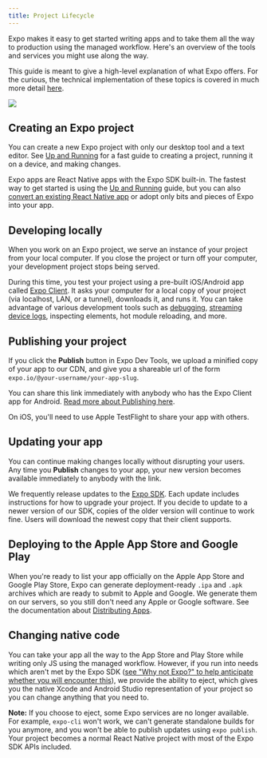 ```yaml
---
title: Project Lifecycle
---
```


Expo makes it easy to get started writing apps and to take them all the way to production using the managed workflow. Here's an overview of the tools and services you might use along the way.

This guide is meant to give a high-level explanation of what Expo offers. For the curious, the technical implementation of these topics is covered in much more detail [here](../../workflow/how-expo-works/).

<img src="/static/images/project-lifecycle-workflows.png" className="wide-image" />

## Creating an Expo project

You can create a new Expo project with only our desktop tool and a text editor. See [Up and Running](../../workflow/up-and-running/) for a fast guide to creating a project, running it on a device, and making changes.

Expo apps are React Native apps with the Expo SDK built-in. The fastest way to get started is using the [Up and Running](../../workflow/up-and-running/) guide, but you can also [convert an existing React Native app](../faq/#how-do-i-get-my-existing-react-native-project-running-with-expo) or adopt only bits and pieces of Expo into your app.

## Developing locally

When you work on an Expo project, we serve an instance of your project from your local computer. If you close the project or turn off your computer, your development project stops being served.

During this time, you test your project using a pre-built iOS/Android app called [Expo Client](../installation/). It asks your computer for a local copy of your project (via localhost, LAN, or a tunnel), downloads it, and runs it. You can take advantage of various development tools such as [debugging](../../workflow/debugging/), [streaming device logs](../../workflow/logging/), inspecting elements, hot module reloading, and more.

## Publishing your project

If you click the **Publish** button in Expo Dev Tools, we upload a minified copy of your app to our CDN, and give you a shareable url of the form `expo.io/@your-username/your-app-slug`.

You can share this link immediately with anybody who has the Expo Client app for Android. [Read more about Publishing here](../../workflow/publishing/).

On iOS, you'll need to use Apple TestFlight to share your app with others.

## Updating your app

You can continue making changes locally without disrupting your users. Any time you **Publish** changes to your app, your new version becomes available immediately to anybody with the link.

We frequently release updates to the [Expo SDK](../../sdk/). Each update includes instructions for how to upgrade your project. If you decide to update to a newer version of our SDK, copies of the older version will continue to work fine. Users will download the newest copy that their client supports.

## Deploying to the Apple App Store and Google Play

When you're ready to list your app officially on the Apple App Store and Google Play Store, Expo can generate deployment-ready `.ipa` and `.apk` archives which are ready to submit to Apple and Google. We generate them on our servers, so you still don't need any Apple or Google software. See the documentation about [Distributing Apps](../../distribution/).

## Changing native code

You can take your app all the way to the App Store and Play Store while writing only JS using the managed workflow. However, if you run into needs which aren't met by the Expo SDK ([see "Why not Expo?" to help anticipate whether you will encounter this](../why-not-expo/)), we provide the ability to eject, which gives you the native Xcode and Android Studio representation of your project so you can change anything that you need to.

**Note:** If you choose to eject, some Expo services are no longer available. For example, `expo-cli` won't work, we can't generate standalone builds for you anymore, and you won't be able to publish updates using `expo publish`. Your project becomes a normal React Native project with most of the Expo SDK APIs included.